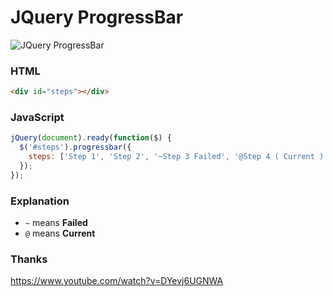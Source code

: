 # JQuery ProgressBar

![JQuery ProgressBar](https://raw.githubusercontent.com/libuchao/jquery-progressbar/master/demo.png)

### HTML

```html
<div id="steps"></div>
```

### JavaScript

```js
jQuery(document).ready(function($) {
  $('#steps').progressbar({
    steps: ['Step 1', 'Step 2', '~Step 3 Failed', '@Step 4 ( Current )', 'Step 5', 'Step 6']
  });
});
```

### Explanation

* `~` means **Failed**
* `@` means **Current**

### Thanks

https://www.youtube.com/watch?v=DYevj6UGNWA

